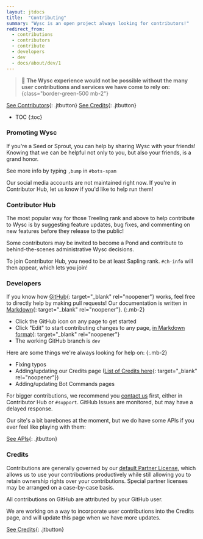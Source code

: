 ```yaml
---
layout: jtdocs
title:  "Contributing"
summary: "Wysc is an open project always looking for contributors!"
redirect_from:
  - contributions
  - contributors
  - contribute
  - developers
  - dev
  - docs/about/dev/1
---
```


> 🎉&nbsp;**The Wysc experience would not be possible without the many user contributions and services we have come to rely on:**
{class="border-green-500 mb-2"}

[See Contributors](/docs/dev/contributors){: .jtbutton}
[See Credits](/docs/credits){: .jtbutton}


* TOC
{:toc}


### Promoting Wysc

If you're a Seed or Sprout, you can help by sharing Wysc with your friends! Knowing that we can be helpful not only to you, but also your friends, is a grand honor.

See more info by typing `,bump` in `#bots-spam`

Our social media accounts are not maintained right now. If you're in Contributor Hub, let us know if you'd like to help run them!


### Contributor Hub

The most popular way for those Treeling rank and above to help contribute to Wysc is by suggesting feature updates, bug fixes, and commenting on new features before they release to the public!

Some contributors may be invited to become a Pond and contribute to behind-the-scenes administrative Wysc decisions.

To join Contributor Hub, you need to be at least Sapling rank. `#ch-info` will then appear, which lets you join!


### Developers

If you know how [GitHub](https://github.com){: target="_blank" rel="noopener"} works, feel free to directly help by making pull requests! Our documentation is written in [Markdown](https://kramdown.gettalong.org/quickref.html){: target="_blank" rel="noopener"}.
{:.mb-2}
- Click the GitHub icon on any page to get started
- Click "Edit" to start contributing changes to any page, [in Markdown format](https://kramdown.gettalong.org/quickref.html){: target="_blank" rel="noopener"}
- The working GitHub branch is `dev`

Here are some things we're always looking for help on:
{:.mb-2}
- Fixing typos
- Adding/updating our Credits page ([List of Credits here](https://github.com/coffeebank/wysc/blob/dev/docs/_data/credits.yml){: target="_blank" rel="noopener"})
- Adding/updating Bot Commands pages

For bigger contributions, we recommend you [contact us](/docs/contact) first, either in Contributor Hub or `#support`. GitHub Issues are monitored, but may have a delayed response.

Our site's a bit barebones at the moment, but we do have some APIs if you ever feel like playing with them:

[See APIs](/docs/dev/api){: .jtbutton}


### Credits

Contributions are generally governed by our [default Partner License](/docs/licenses/partners), which allows us to use your contributions productively while still allowing you to retain ownership rights over your contributions. Special partner licenses may be arranged on a case-by-case basis.

All contributions on GitHub are attributed by your GitHub user.

We are working on a way to incorporate user contributions into the Credits page, and will update this page when we have more updates.

[See Credits](/docs/credits){: .jtbutton}
